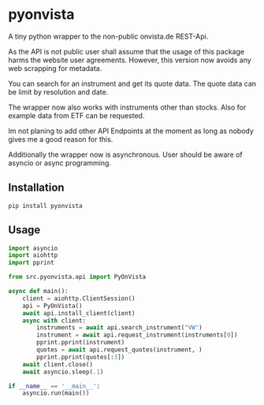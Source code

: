 # pyonvista
A tiny python wrapper to the non-public onvista.de REST-Api.

As the API is not public user shall assume that the usage of this package harms the
website user agreements. However, this version now avoids any web scrapping for metadata.

You can search for an instrument and get its quote data. 
The quote data can be limit by resolution and date.

The wrapper now also works with instruments other than stocks. Also for example data from ETF
can be requested. 

Im not planing to add other API Endpoints at the moment as long as nobody gives me a good reason for this.

Additionally the wrapper now is asynchronous. User should be aware of asyncio or async programming.


## Installation
    pip install pyonvista

## Usage
```python
import asyncio
import aiohttp
import pprint

from src.pyonvista.api import PyOnVista

async def main():
    client = aiohttp.ClientSession()
    api = PyOnVista()
    await api.install_client(client)
    async with client:
        instruments = await api.search_instrument("VW")
        instrument = await api.request_instrument(instruments[0])
        pprint.pprint(instrument)
        quotes = await api.request_quotes(instrument, )
        pprint.pprint(quotes[:3])
    await client.close()
    await asyncio.sleep(.1)

if __name__ == '__main__':
    asyncio.run(main())
```